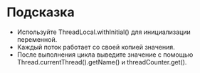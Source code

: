 # Подсказка

- Используйте ThreadLocal.withInitial() для инициализации переменной.
- Каждый поток работает со своей копией значения.
- После выполнения цикла выведите значение с помощью Thread.currentThread().getName() и threadCounter.get().
